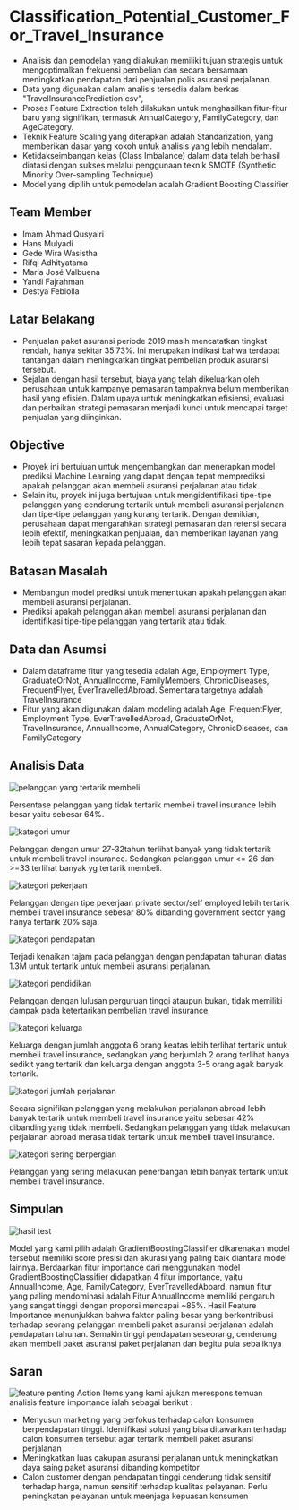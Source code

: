 # Classification_Potential_Customer_For_Travel_Insurance
- Analisis dan pemodelan yang dilakukan memiliki tujuan strategis untuk mengoptimalkan frekuensi pembelian dan secara bersamaan meningkatkan pendapatan dari penjualan polis asuransi perjalanan.
- Data yang digunakan dalam analisis tersedia dalam berkas "TravelInsurancePrediction.csv", 
- Proses Feature Extraction telah dilakukan untuk menghasilkan fitur-fitur baru yang signifikan, termasuk AnnualCategory, FamilyCategory, dan AgeCategory.
- Teknik Feature Scaling yang diterapkan adalah Standarization, yang memberikan dasar yang kokoh untuk analisis yang lebih mendalam.
- Ketidakseimbangan kelas (Class Imbalance) dalam data telah berhasil diatasi dengan sukses melalui penggunaan teknik SMOTE (Synthetic Minority Over-sampling Technique)
- Model yang dipilih untuk pemodelan adalah Gradient Boosting Classifier

## Team Member
- Imam Ahmad Qusyairi
- Hans Mulyadi
- Gede Wira Wasistha 
- Rifqi Adhityatama 
- Maria José Valbuena 
- Yandi Fajrahman 
- Destya Febiolla

## Latar Belakang
- Penjualan paket asuransi periode 2019 masih mencatatkan tingkat rendah, hanya sekitar 35.73%. Ini merupakan indikasi bahwa terdapat tantangan dalam meningkatkan tingkat pembelian produk asuransi tersebut.
- Sejalan dengan hasil tersebut, biaya yang telah dikeluarkan oleh perusahaan untuk kampanye pemasaran tampaknya belum memberikan hasil yang efisien. Dalam upaya untuk meningkatkan efisiensi, evaluasi dan perbaikan strategi pemasaran menjadi kunci untuk mencapai target penjualan yang diinginkan.

## Objective
- Proyek ini bertujuan untuk mengembangkan dan menerapkan model prediksi Machine Learning yang dapat dengan tepat memprediksi apakah pelanggan akan membeli asuransi perjalanan atau tidak.
- Selain itu, proyek ini juga bertujuan untuk mengidentifikasi tipe-tipe pelanggan yang cenderung tertarik untuk membeli asuransi perjalanan dan tipe-tipe pelanggan yang kurang tertarik. Dengan demikian, perusahaan dapat mengarahkan strategi pemasaran dan retensi secara lebih efektif, meningkatkan penjualan, dan memberikan layanan yang lebih tepat sasaran kepada pelanggan.


## Batasan Masalah
- Membangun model prediksi untuk menentukan apakah pelanggan akan membeli asuransi perjalanan.
- Prediksi apakah pelanggan akan membeli asuransi perjalanan dan identifikasi tipe-tipe pelanggan yang tertarik atau tidak.

## Data dan Asumsi
- Dalam dataframe fitur yang tesedia adalah Age, Employment Type, GraduateOrNot, AnnualIncome, FamilyMembers, ChronicDiseases, FrequentFlyer, EverTravelledAbroad. Sementara targetnya adalah TravelInsurance
- Fitur yang akan digunakan dalam modeling adalah Age, FrequentFlyer, Employment Type, EverTravelledAbroad, GraduateOrNot, TravelInsurance, AnnualIncome, AnnualCategory, ChronicDiseases, dan FamilyCategory

## Analisis Data
![pelanggan yang tertarik membeli](https://github.com/GedeWiraWasistha/Travel_Insurance-Potential_Customer_Classification_using_Machine_learning/assets/149849772/e10fed35-5ea3-4b9f-a449-ddc6d2b5f68b)

Persentase pelanggan yang tidak tertarik membeli travel insurance lebih besar yaitu sebesar 64%.

![kategori umur](https://github.com/GedeWiraWasistha/Travel_Insurance-Potential_Customer_Classification_using_Machine_learning/assets/149849772/cd72c23d-74f0-41a9-9b9b-d397e6614436)

Pelanggan dengan umur 27-32tahun terlihat banyak yang tidak tertarik untuk membeli travel insurance. Sedangkan pelanggan umur <= 26 dan >=33 terlihat banyak yg tertarik membeli.


![kategori pekerjaan](https://github.com/GedeWiraWasistha/Travel_Insurance-Potential_Customer_Classification_using_Machine_learning/assets/149849772/ad8af8be-78fa-407d-8050-cd85f568cffe)

Pelanggan dengan tipe pekerjaan private sector/self employed lebih tertarik membeli travel insurance sebesar 80% dibanding government sector yang hanya tertarik 20% saja.


![kategori pendapatan](https://github.com/GedeWiraWasistha/Travel_Insurance-Potential_Customer_Classification_using_Machine_learning/assets/149849772/c91c6ee2-c0d4-4a7f-82a5-abda623acaed)

Terjadi kenaikan tajam pada pelanggan dengan pendapatan tahunan diatas 1.3M untuk tertarik untuk membeli asuransi perjalanan.

![kategori pendidikan](https://github.com/GedeWiraWasistha/Travel_Insurance-Potential_Customer_Classification_using_Machine_learning/assets/149849772/9bfaf6d9-e585-4d56-b340-54ad52b15ca4)

Pelanggan dengan lulusan perguruan tinggi ataupun bukan, tidak memiliki dampak pada ketertarikan pembelian travel insurance.

![kategori keluarga](https://github.com/GedeWiraWasistha/Travel_Insurance-Potential_Customer_Classification_using_Machine_learning/assets/149849772/596ccba8-a14b-4ef9-8c25-d99ed3f9414d)

Keluarga dengan jumlah anggota 6 orang keatas lebih terlihat tertarik untuk membeli travel insurance, sedangkan yang berjumlah 2 orang terlihat hanya sedikit yang tertarik dan keluarga dengan anggota 3-5 orang agak banyak tertarik.

![kategori jumlah perjalanan](https://github.com/GedeWiraWasistha/Travel_Insurance-Potential_Customer_Classification_using_Machine_learning/assets/149849772/b64c1825-841c-4e12-8aff-ca229c2d38d7)

Secara signifikan pelanggan yang melakukan perjalanan abroad lebih banyak tertarik untuk membeli travel insurance yaitu sebesar 42% dibanding yang tidak membeli. Sedangkan pelanggan yang tidak melakukan perjalanan abroad merasa tidak tertarik untuk membeli travel insurance.

![kategori sering berpergian](https://github.com/GedeWiraWasistha/Travel_Insurance-Potential_Customer_Classification_using_Machine_learning/assets/149849772/503ba59a-70bb-4d1e-bfd3-ab1c202557a4)

Pelanggan yang sering melakukan penerbangan lebih banyak tertarik untuk membeli travel insurance.

## Simpulan
![hasil test](https://github.com/GedeWiraWasistha/Travel_Insurance-Potential_Customer_Classification_using_Machine_learning/assets/149849772/7452afa0-d4ea-4e0e-9e34-fff1ff706da5)

Model yang kami pilih adalah GradientBoostingClassifier dikarenakan model tersebut memiliki score presisi dan akurasi yang paling baik diantara model lainnya.  Berdaarkan fitur importance dari menggunakan model GradientBoostingClassifier didapatkan 4 fitur importance, yaitu AnnualIncome, Age, FamilyCategory, EverTravelledAboard. namun fitur yang paling mendominasi adalah Fitur AnnualIncome memiliki pengaruh yang sangat tinggi dengan proporsi mencapai ~85%. Hasil Feature Importance menunjukkan bahwa faktor paling besar yang berkontribusi terhadap seorang pelanggan membeli paket asuransi perjalanan adalah pendapatan tahunan. Semakin tinggi pendapatan seseorang, cenderung akan membeli paket asuransi paket perjalanan dan begitu pula sebaliknya

## Saran
![feature penting](https://github.com/GedeWiraWasistha/Travel_Insurance-Potential_Customer_Classification_using_Machine_learning/assets/149849772/1b37070d-17e7-4075-938d-b695ff167b56)
Action Items yang kami ajukan merespons temuan analisis feature importance ialah sebagai berikut :
- Menyusun marketing yang berfokus terhadap calon konsumen berpendapatan tinggi. Identifikasi solusi yang bisa ditawarkan terhadap calon konsumen tersebut agar tertarik membeli paket asuransi perjalanan
- Meningkatkan luas cakupan asuransi perjalanan untuk meningkatkan daya saing paket asuransi dibanding kompetitor
- Calon customer dengan pendapatan tinggi cenderung tidak sensitif terhadap harga, namun sensitif terhadap kualitas pelayanan. Perlu peningkatan pelayanan untuk meenjaga kepuasan konsumen





